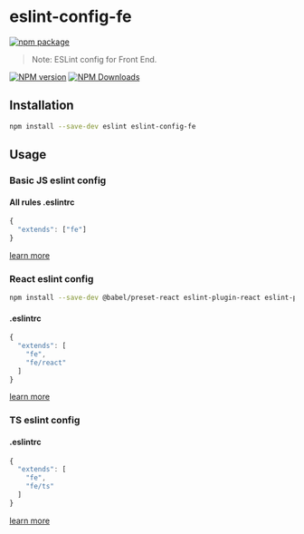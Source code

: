 # eslint-config-fe

[![npm package](https://nodei.co/npm/eslint-config-fe.png?downloads=true&downloadRank=true&stars=true)](https://www.npmjs.com/package/eslint-config-fe)

> Note:  ESLint config for Front End.

[![NPM version](https://img.shields.io/npm/v/eslint-config-fe.svg?style=flat)](https://npmjs.org/package/eslint-config-fe)
[![NPM Downloads](https://img.shields.io/npm/dm/eslint-config-fe.svg?style=flat)](https://npmjs.org/package/eslint-config-fe)

## Installation

```bash
npm install --save-dev eslint eslint-config-fe
```

## Usage

### Basic JS eslint config

#### All rules .eslintrc

```js
{
  "extends": ["fe"]
}
```

[learn more](https://github.com/fengxinming/eslint-config-fe/blob/main/index.js)

### React eslint config

```bash
npm install --save-dev @babel/preset-react eslint-plugin-react eslint-plugin-react-hooks
```

#### .eslintrc

```js
{
  "extends": [
    "fe",
    "fe/react"
  ]
}
```

[learn more](https://github.com/fengxinming/eslint-config-fe/blob/main/react.js)

### TS eslint config

#### .eslintrc

```js
{
  "extends": [
    "fe",
    "fe/ts"
  ]
}
```

[learn more](https://github.com/fengxinming/eslint-config-fe/blob/main/ts.js)